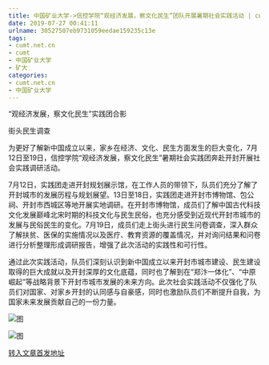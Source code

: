 ```yaml
---
title: 中国矿业大学->信控学院“观经济发展，察文化民生”团队开展暑期社会实践活动 | cumt.net.cn
date: 2019-07-27 00:41:11
urlname: 30527507eb9731059eedae159235c13e
tags: 
- cumt.net.cn
- cumt
- 中国矿业大学
- 矿大
categories:
- cumt.net.cn
- 中国矿业大学
---
```



“观经济发展，察文化民生”实践团合影

街头民生调查

为更好了解新中国成立以来，家乡在经济、文化、民生方面发生的巨大变化，7月12日至19日，信控学院“观经济发展，察文化民生”暑期社会实践团奔赴开封开展社会实践调研活动。

7月12日，实践团走进开封规划展示馆，在工作人员的带领下，队员们充分了解了开封城市的发展历程与规划展望。13日至18日，实践团走进开封市博物馆、包公祠、开封市西城区等地开展实地调研。在开封市博物馆，成员们了解中国古代科技文化发展巅峰北宋时期的科技文化与民生民俗，也充分感受到近现代开封市城市的发展与民俗民生的变化。7月19日，成员们走上街头进行民生问卷调查，深入群众了解扶贫、医保的实施情况以及医疗、教育资源的覆盖情况，并对询问结果和问卷进行分析整理形成调研报告，增强了此次活动的实践性和可行性。

通过此次实践活动，队员们深刻认识到新中国成立以来开封市城市建设、民生建设取得的巨大成就以及开封深厚的文化底蕴，同时也了解到在“郑汴一体化”、“中原崛起”等战略背景下开封市城市发展的未来方向。此次社会实践活动不仅强化了队员们对国家、对家乡开封的认同感与自豪感，同时也激励队员们不断提升自我，为国家未来发展贡献自己的一份力量。



![图](http://xwzx.cumt.edu.cn/_upload/article/images/c3/ca/c3b59c8142728b5e756861d7b2d8/5705945c-2cfd-4e39-85e7-3eb0b60182be.jpg)

![图](http://xwzx.cumt.edu.cn/_upload/article/images/c3/ca/c3b59c8142728b5e756861d7b2d8/fdfbb56b-5011-4aba-8034-9869ca7135fb.jpg)

[转入文章首发地址](http://xwzx.cumt.edu.cn/25/f5/c523a534005/page.htm)